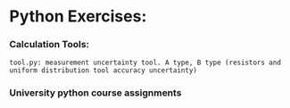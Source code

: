 # Python Exercises:
 ### Calculation Tools:
    tool.py: measurement uncertainty tool. A type, B type (resistors and uniform distribution tool accuracy uncertainty)
 ### University python course assignments

